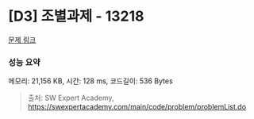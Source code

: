 # [D3] 조별과제 - 13218 

[문제 링크](https://swexpertacademy.com/main/code/problem/problemDetail.do?contestProbId=AXzjvCCq-PwDFASs) 

### 성능 요약

메모리: 21,156 KB, 시간: 128 ms, 코드길이: 536 Bytes



> 출처: SW Expert Academy, https://swexpertacademy.com/main/code/problem/problemList.do